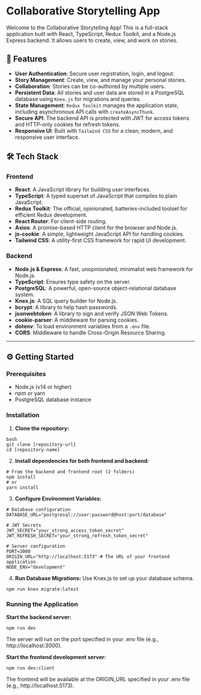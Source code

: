 # Collaborative Storytelling App

Welcome to the Collaborative Storytelling App! This is a full-stack application built with React, TypeScript, Redux Toolkit, and a Node.js Express backend. It allows users to create, view, and work on stories.

## 🚀 Features
- **User Authentication**: Secure user registration, login, and logout.
- **Story Management**: Create, view, and manage your personal stories.
- **Collaboration**: Stories can be co-authored by multiple users.
- **Persistent Data**: All stories and user data are stored in a PostgreSQL database using `Knex.js` for migrations and queries.
- **State Management**: `Redux Toolkit` manages the application state, including asynchronous API calls with `createAsyncThunk`.
- **Secure API**: The backend API is protected with JWT for access tokens and HTTP-only cookies for refresh tokens.
- **Responsive UI**: Built with `Tailwind CSS` for a clean, modern, and responsive user interface.

## 🛠️ Tech Stack

### Frontend
- **React**: A JavaScript library for building user interfaces.
- **TypeScript**: A typed superset of JavaScript that compiles to plain JavaScript.
- **Redux Toolkit**: The official, opinionated, batteries-included toolset for efficient Redux development.
- **React Router**: For client-side routing.
- **Axios**: A promise-based HTTP client for the browser and Node.js.
- **js-cookie**: A simple, lightweight JavaScript API for handling cookies.
- **Tailwind CSS**: A utility-first CSS framework for rapid UI development.

### Backend
- **Node.js & Express**: A fast, unopinionated, minimalist web framework for Node.js.
- **TypeScript**: Ensures type safety on the server.
- **PostgreSQL**: A powerful, open-source object-relational database system.
- **Knex.js**: A SQL query builder for Node.js.
- **bcrypt**: A library to help hash passwords.
- **jsonwebtoken**: A library to sign and verify JSON Web Tokens.
- **cookie-parser**: A middleware for parsing cookies.
- **dotenv**: To load environment variables from a `.env` file.
- **CORS**: Middleware to handle Cross-Origin Resource Sharing.

---

## ⚙️ Getting Started

### Prerequisites
- Node.js (v14 or higher)
- npm or yarn
- PostgreSQL database instance

### Installation
1. **Clone the repository:**
```
bash
git clone [repository-url]
cd [repository-name]
```

2. **Install dependencies for both frontend and backend:**
```
# From the backend and frontend root (2 folders)
npm install
# or
yarn install
```
3. **Configure Environment Variables:**
```
# Database configuration
DATABASE_URL="postgresql://user:password@host:port/database"

# JWT Secrets
JWT_SECRET="your_strong_access_token_secret"
JWT_REFRESH_SECRET="your_strong_refresh_token_secret"

# Server configuration
PORT=3000
ORIGIN_URL="http://localhost:5173" # The URL of your frontend application
NODE_ENV="development"
```

4. **Run Database Migrations:**
Use Knex.js to set up your database schema.
```
npm run knex migrate:latest
```

### Running the Application 
**Start the backend server:**
```
npm run dev
```
The server will run on the port specified in your .env file (e.g., http://localhost:3000).

**Start the frontend development server:**
```
npm run dev:client
```
The frontend will be available at the ORIGIN_URL specified in your .env file (e.g., http://localhost:5173).
